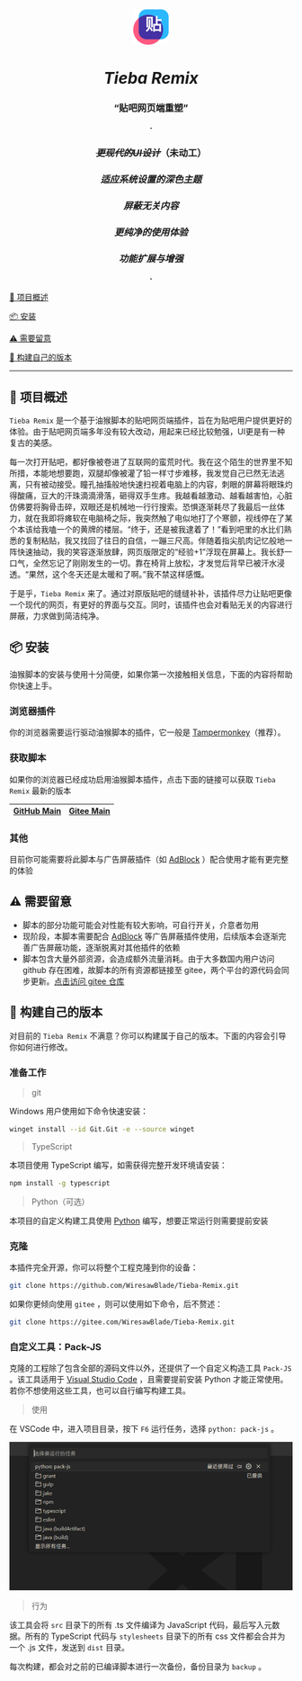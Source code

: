 <div align="center">

![](images/main/icon64.png)

</div>

<div align="center">

# *Tieba Remix*

### “贴吧网页端重塑”

**·**

### ~~*更现代的UI设计*~~（未动工）

### *适应系统设置的深色主题*

### *屏蔽无关内容*

### *更纯净的使用体验*

### *功能扩展与增强*

**·**

</div>

[📙 项目概述](#📙-项目概述)

[📦 安装](#📦-安装)

[⚠ 需要留意](#⚠-需要留意)

[🔧 构建自己的版本](#🔧-构建自己的版本)

---

## 📙 项目概述

`Tieba Remix` 是一个基于油猴脚本的贴吧网页端插件，旨在为贴吧用户提供更好的体验。由于贴吧网页端多年没有较大改动，用起来已经比较勉强，UI更是有一种复古的美感。

每一次打开贴吧，都好像被卷进了互联网的蛮荒时代。我在这个陌生的世界里不知所措，本能地想要跑，双腿却像被灌了铅一样寸步难移，我发觉自己已然无法逃离，只有被动接受。瞳孔抽搐般地快速扫视着电脑上的内容，刺眼的屏幕将眼珠灼得酸痛，豆大的汗珠滴滴滑落，砸得双手生疼。我越看越激动、越看越害怕，心脏仿佛要将胸骨击碎，双眼还是机械地一行行搜索。恐惧逐渐耗尽了我最后一丝体力，就在我即将瘫软在电脑椅之际，我突然触了电似地打了个寒颤，视线停在了某个本该给我嗑一个的黄牌的楼层。“终于，还是被我逮着了！”看到吧里的水比们熟悉的复制粘贴，我又找回了往日的自信，一蹦三尺高。伴随着指尖肌肉记忆般地一阵快速抽动，我的笑容逐渐放肆，网页版限定的“经验+1”浮现在屏幕上。我长舒一口气，全然忘记了刚刚发生的一切。靠在椅背上放松，才发觉后背早已被汗水浸透。“果然，这个冬天还是太暖和了啊。”我不禁这样感慨。

于是乎，`Tieba Remix` 来了。通过对原版贴吧的缝缝补补，该插件尽力让贴吧更像一个现代的网页，有更好的界面与交互。同时，该插件也会对看贴无关的内容进行屏蔽，力求做到简洁纯净。

## 📦 安装

油猴脚本的安装与使用十分简便，如果你第一次接触相关信息，下面的内容将帮助你快速上手。

### 浏览器插件

你的浏览器需要运行驱动油猴脚本的插件，它一般是 [Tampermonkey](https://www.tampermonkey.net/)（推荐）。

### 获取脚本

如果你的浏览器已经成功启用油猴脚本插件，点击下面的链接可以获取 `Tieba Remix` 最新的版本

| [GitHub Main](https://raw.githubusercontent.com/WiresawBlade/Tieba-Remix/main/dist/tieba-remix.js) | [Gitee Main](https://gitee.com/WiresawBlade/Tieba-Remix/raw/main/dist/tieba-remix.js) |
| -------------------------------------------------------------------------------------------------- | ------------------------------------------------------------------- |

### 其他
目前你可能需要将此脚本与广告屏蔽插件（如 [AdBlock](https://getadblock.com/) ）配合使用才能有更完整的体验

## ⚠ 需要留意

+ 脚本的部分功能可能会对性能有较大影响，可自行开关，介意者勿用
+ 现阶段，本脚本需要配合 [AdBlock](https://getadblock.com/) 等广告屏蔽插件使用，后续版本会逐渐完善广告屏蔽功能，逐渐脱离对其他插件的依赖
+ 脚本包含大量外部资源，会造成额外流量消耗。由于大多数国内用户访问 github 存在困难，故脚本的所有资源都链接至 gitee，两个平台的源代码会同步更新。[点击访问 gitee 仓库](https://gitee.com/WiresawBlade/Tieba-Remix)

## 🔧 构建自己的版本

对目前的 `Tieba Remix` 不满意？你可以构建属于自己的版本。下面的内容会引导你如何进行修改。

### 准备工作

> git

Windows 用户使用如下命令快速安装：

```bash
winget install --id Git.Git -e --source winget
```

> TypeScript
  
本项目使用 TypeScript 编写，如需获得完整开发环境请安装：

```bash
npm install -g typescript
```

> Python（可选）
  
本项目的自定义构建工具使用 [Python](https://www.python.org/) 编写，想要正常运行则需要提前安装

### 克隆

本插件完全开源，你可以将整个工程克隆到你的设备：

```bash
git clone https://github.com/WiresawBlade/Tieba-Remix.git
```

如果你更倾向使用 `gitee` ，则可以使用如下命令，后不赘述：
```bash
git clone https://gitee.com/WiresawBlade/Tieba-Remix.git
```

### 自定义工具：Pack-JS

克隆的工程除了包含全部的源码文件以外，还提供了一个自定义构造工具 `Pack-JS` 。该工具适用于 [Visual Studio Code](https://code.visualstudio.com/) ，且需要提前安装 Python 才能正常使用。若你不想使用这些工具，也可以自行编写构建工具。

> 使用

在 VSCode 中，进入项目目录，按下 `F6` 运行任务，选择 `python: pack-js` 。

![F6 任务列表](images/docs/devtools-0.png)

> 行为

该工具会将 `src` 目录下的所有 .ts 文件编译为 JavaScript 代码，最后写入元数据。所有的 TypeScript 代码与 `stylesheets` 目录下的所有 css 文件都会合并为一个 .js 文件，发送到 `dist` 目录。

每次构建，都会对之前的已编译脚本进行一次备份，备份目录为 `backup` 。
